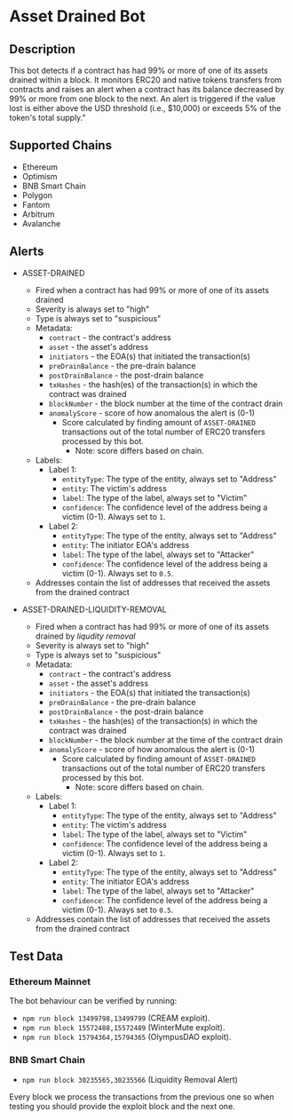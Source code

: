# Asset Drained Bot

## Description

This bot detects if a contract has had 99% or more of one of its assets drained within a block. It monitors ERC20 and native tokens transfers from contracts and raises an alert when a contract has its balance decreased by 99% or more from one block to the next. An alert is triggered if the value lost is either above the USD threshold (i.e., $10,000) or exceeds 5% of the token's total supply."

## Supported Chains

- Ethereum
- Optimism
- BNB Smart Chain
- Polygon
- Fantom
- Arbitrum
- Avalanche

## Alerts

- ASSET-DRAINED

  - Fired when a contract has had 99% or more of one of its assets drained
  - Severity is always set to "high"
  - Type is always set to "suspicious"
  - Metadata:
    - `contract` - the contract's address
    - `asset` - the asset's address
    - `initiators` - the EOA(s) that initiated the transaction(s)
    - `preDrainBalance` - the pre-drain balance
    - `postDrainBalance` - the post-drain balance
    - `txHashes` - the hash(es) of the transaction(s) in which the contract was drained
    - `blockNumber` - the block number at the time of the contract drain
    - `anomalyScore` - score of how anomalous the alert is (0-1)
      - Score calculated by finding amount of `ASSET-DRAINED` transactions out of the total number of ERC20 transfers processed by this bot.
        - Note: score differs based on chain.
  - Labels:
    - Label 1:
      - `entityType`: The type of the entity, always set to "Address"
      - `entity`: The victim's address
      - `label`: The type of the label, always set to "Victim"
      - `confidence`: The confidence level of the address being a victim (0-1). Always set to `1`.
    - Label 2:
      - `entityType`: The type of the entity, always set to "Address"
      - `entity`: The initiator EOA's address
      - `label`: The type of the label, always set to "Attacker"
      - `confidence`: The confidence level of the address being a victim (0-1). Always set to `0.5`.
  - Addresses contain the list of addresses that received the assets from the drained contract

- ASSET-DRAINED-LIQUIDITY-REMOVAL
  - Fired when a contract has had 99% or more of one of its assets drained by _liqudity removal_
  - Severity is always set to "high"
  - Type is always set to "suspicious"
  - Metadata:
    - `contract` - the contract's address
    - `asset` - the asset's address
    - `initiators` - the EOA(s) that initiated the transaction(s)
    - `preDrainBalance` - the pre-drain balance
    - `postDrainBalance` - the post-drain balance
    - `txHashes` - the hash(es) of the transaction(s) in which the contract was drained
    - `blockNumber` - the block number at the time of the contract drain
    - `anomalyScore` - score of how anomalous the alert is (0-1)
      - Score calculated by finding amount of `ASSET-DRAINED` transactions out of the total number of ERC20 transfers processed by this bot.
        - Note: score differs based on chain.
  - Labels:
    - Label 1:
      - `entityType`: The type of the entity, always set to "Address"
      - `entity`: The victim's address
      - `label`: The type of the label, always set to "Victim"
      - `confidence`: The confidence level of the address being a victim (0-1). Always set to `1`.
    - Label 2:
      - `entityType`: The type of the entity, always set to "Address"
      - `entity`: The initiator EOA's address
      - `label`: The type of the label, always set to "Attacker"
      - `confidence`: The confidence level of the address being a victim (0-1). Always set to `0.5`.
  - Addresses contain the list of addresses that received the assets from the drained contract

## Test Data

### Ethereum Mainnet

The bot behaviour can be verified by running:

- `npm run block 13499798,13499799` (CREAM exploit).
- `npm run block 15572488,15572489` (WinterMute exploit).
- `npm run block 15794364,15794365` (OlympusDAO exploit).

### BNB Smart Chain

- `npm run block 30235565,30235566` (Liquidity Removal Alert)

Every block we process the transactions from the previous one so when testing you should provide the exploit block and the next one.

